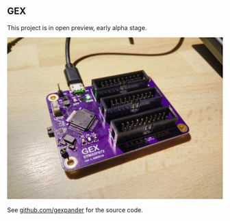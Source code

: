 ## GEX

This project is in open preview, early alpha stage.

![photo](photo.jpg)

See [github.com/gexpander](https://github.com/gexpander) for the source code.
